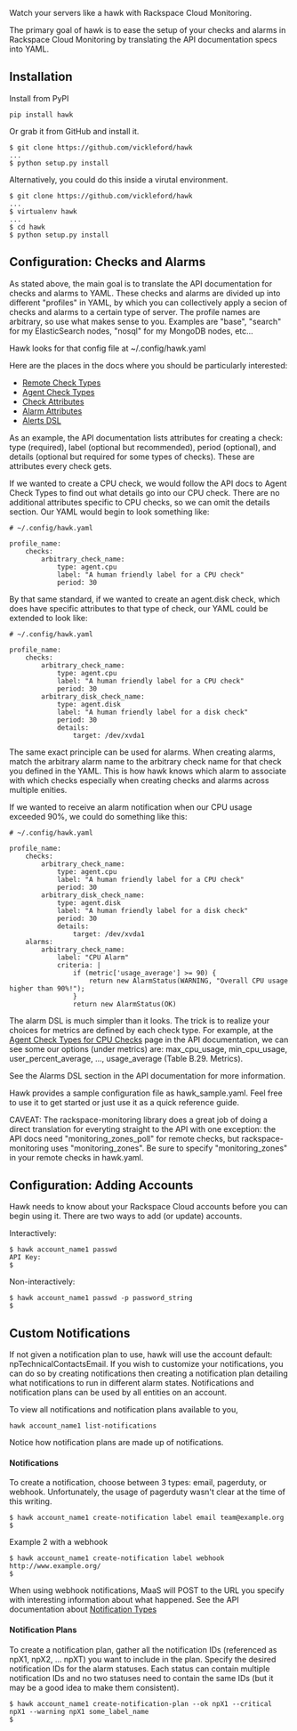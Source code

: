 Watch your servers like a hawk with Rackspace Cloud Monitoring.

The primary goal of hawk is to ease the setup of your checks and alarms in Rackspace Cloud Monitoring by translating the API documentation specs into YAML.

## Installation

Install from PyPI

    pip install hawk

Or grab it from GitHub and install it.

	$ git clone https://github.com/vickleford/hawk
	...
    $ python setup.py install
    
Alternatively, you could do this inside a virutal environment.

	$ git clone https://github.com/vickleford/hawk
	...
	$ virtualenv hawk
	...
	$ cd hawk
	$ python setup.py install
    
## Configuration: Checks and Alarms

As stated above, the main goal is to translate the API documentation for checks and alarms to YAML. These checks and alarms are divided up into different "profiles" in YAML, by which you can collectively apply a secion of checks and alarms to a certain type of server. The profile names are arbitrary, so use what makes sense to you. Examples are "base", "search" for my ElasticSearch nodes, "nosql" for my MongoDB nodes, etc...

Hawk looks for that config file at ~/.config/hawk.yaml

Here are the places in the docs where you should be particularly interested:

* [Remote Check Types](http://docs.rackspace.com/cm/api/v1.0/cm-devguide/content/appendix-check-types-remote.html)
* [Agent Check Types](http://docs.rackspace.com/cm/api/v1.0/cm-devguide/content/appendix-check-types-agent.html)
* [Check Attributes](http://docs.rackspace.com/cm/api/v1.0/cm-devguide/content/service-checks.html#swiz-checks.xml)
* [Alarm Attributes](http://docs.rackspace.com/cm/api/v1.0/cm-devguide/content/service-alarms.html#swiz-alarms.xml)
* [Alerts DSL](http://docs.rackspace.com/cm/api/v1.0/cm-devguide/content/alerts-language.html)

As an example, the API documentation lists attributes for creating a check: type (required), label (optional but recommended), period (optional), and details (optional but required for some types of checks). These are attributes every check gets. 

If we wanted to create a CPU check, we would follow the API docs to Agent Check Types to find out what details go into our CPU check. There are no additional attributes specific to CPU checks, so we can omit the details section. Our YAML would begin to look something like:

    # ~/.config/hawk.yaml
    
    profile_name:
        checks:
            arbitrary_check_name:
                type: agent.cpu
                label: "A human friendly label for a CPU check"
                period: 30
                
By that same standard, if we wanted to create an agent.disk check, which does have specific attributes to that type of check, our YAML could be extended to look like:

    # ~/.config/hawk.yaml
    
    profile_name:
        checks:
            arbitrary_check_name:
                type: agent.cpu
                label: "A human friendly label for a CPU check"
                period: 30
            arbitrary_disk_check_name:
                type: agent.disk
                label: "A human friendly label for a disk check"
                period: 30
                details:
                    target: /dev/xvda1
                    
The same exact principle can be used for alarms. When creating alarms, match the arbitrary alarm name to the arbitrary check name for that check you defined in the YAML. This is how hawk knows which alarm to associate with which checks especially when creating checks and alarms across multiple enities.

If we wanted to receive an alarm notification when our CPU usage exceeded 90%, we could do something like this:

    # ~/.config/hawk.yaml
    
    profile_name:
        checks:
            arbitrary_check_name:
                type: agent.cpu
                label: "A human friendly label for a CPU check"
                period: 30
            arbitrary_disk_check_name:
                type: agent.disk
                label: "A human friendly label for a disk check"
                period: 30
                details:
                    target: /dev/xvda1
        alarms:
            arbitrary_check_name:
                label: "CPU Alarm"
                criteria: |
                    if (metric['usage_average'] >= 90) {
                        return new AlarmStatus(WARNING, "Overall CPU usage higher than 90%!");
                    }
                    return new AlarmStatus(OK)
                    
The alarm DSL is much simpler than it looks. The trick is to realize your choices for metrics are defined by each check type. For example, at the [Agent Check Types for CPU Checks](http://docs.rackspace.com/cm/api/v1.0/cm-devguide/content/appendix-check-types-agent.html#section-ct-agent.cpu) page in the API documentation, we can see some our options (under metrics) are: max_cpu_usage, min_cpu_usage, user_percent_average, ..., usage_average (Table B.29. Metrics). 

See the Alarms DSL section in the API documentation for more information. 

Hawk provides a sample configuration file as hawk_sample.yaml. Feel free to use it to get started or just use it as a quick reference guide.

CAVEAT: The rackspace-monitoring library does a great job of doing a direct translation for everyting straight to the API with one exception: the API docs need "monitoring_zones_poll" for remote checks, but rackspace-monitoring uses "monitoring_zones". Be sure to specify "monitoring_zones" in your remote checks in hawk.yaml.

## Configuration: Adding Accounts

Hawk needs to know about your Rackspace Cloud accounts before you can begin using it. There are two ways to add (or update) accounts.

Interactively: 

	$ hawk account_name1 passwd
	API Key: 
	$

Non-interactively:

	$ hawk account_name1 passwd -p password_string
	$

## Custom Notifications

If not given a notification plan to use, hawk will use the account default: npTechnicalContactsEmail. If you wish to customize your notifications, you can do so by creating notifications then creating a notification plan detailing what notifications to run in different alarm states. Notifications and notification plans can be used by all entities on an account.

To view all notifications and notification plans available to you, 

    hawk account_name1 list-notifications
    
Notice how notification plans are made up of notifications.

#### Notifications

To create a notification, choose between 3 types: email, pagerduty, or webhook. Unfortunately, the usage of pagerduty wasn't clear at the time of this writing. 

    $ hawk account_name1 create-notification label email team@example.org
    $

Example 2 with a webhook

    $ hawk account_name1 create-notification label webhook http://www.example.org/
    $
    
When using webhook notifications, MaaS will POST to the URL you specify with interesting information about what happened. See the API documentation about [Notification Types](http://docs.rackspace.com/cm/api/v1.0/cm-devguide/content/service-notification-types-crud.html)
    
#### Notification Plans

To create a notification plan, gather all the notification IDs (referenced as npX1, npX2, ... npXT) you want to include in the plan. Specify the desired notification IDs for the alarm statuses. Each status can contain multiple notification IDs and no two statuses need to contain the same IDs (but it may be a good idea to make them consistent).

    $ hawk account_name1 create-notification-plan --ok npX1 --critical npX1 --warning npX1 some_label_name
    $